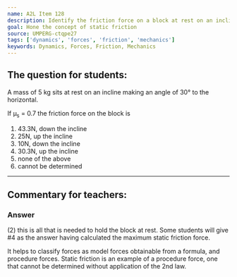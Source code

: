 ```yaml
---
name: A2L Item 128
description: Identify the friction force on a block at rest on an incline.
goal: Hone the concept of static friction
source: UMPERG-ctqpe27
tags: ['dynamics', 'forces', 'friction', 'mechanics']
keywords: Dynamics, Forces, Friction, Mechanics
---
```


## The question for students:

A mass of 5 kg sits at rest on an incline making an angle of 30&deg; to
the horizontal.

If &mu;<sub>s</sub> = 0.7 the friction force on the block is

1. 43.3N, down the incline
2. 25N, up the incline
3. 10N, down the incline
4. 30.3N, up the incline
5. none of the above
6. cannot be determined



<hr/>

## Commentary for teachers:

### Answer 

(2) this is all that is needed to hold the block at rest. Some
students will give #4 as the answer having calculated the maximum static
friction force.

It helps to classify forces as model forces obtainable from a formula,
and procedure forces. Static friction is an example of a procedure
force, one that cannot be determined without application of the 2nd law.
